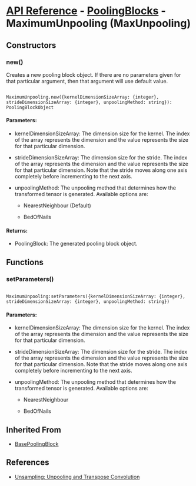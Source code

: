 # [API Reference](../../API.md) - [PoolingBlocks](../PoolingBlocks.md) - MaximumUnpooling (MaxUnpooling)

## Constructors

### new()

Creates a new pooling block object. If there are no parameters given for that particular argument, then that argument will use default value.

```

MaximumUnpooling.new({kernelDimensionSizeArray: {integer}, strideDimensionSizeArray: {integer}, unpoolingMethod: string}): PoolingBlockObject

```

#### Parameters:

* kernelDimensionSizeArray: The dimension size for the kernel. The index of the array represents the dimension and the value represents the size for that particular dimension. 

* strideDimensionSizeArray: The dimension size for the stride. The index of the array represents the dimension and the value represents the size for that particular dimension. Note that the stride moves along one axis completely before incrementing to the next axis.

* unpoolingMethod: The unpooling method that determines how the transformed tensor is generated. Available options are:

	* NearestNeighbour (Default)

	* BedOfNails

#### Returns:

* PoolingBlock: The generated pooling block object.

## Functions

### setParameters()

```

MaximumUnpooling:setParameters({kernelDimensionSizeArray: {integer}, strideDimensionSizeArray: {integer}, unpoolingMethod: string})

```

#### Parameters:

* kernelDimensionSizeArray: The dimension size for the kernel. The index of the array represents the dimension and the value represents the size for that particular dimension. 

* strideDimensionSizeArray: The dimension size for the stride. The index of the array represents the dimension and the value represents the size for that particular dimension. Note that the stride moves along one axis completely before incrementing to the next axis.

* unpoolingMethod: The unpooling method that determines how the transformed tensor is generated. Available options are:

	* NearestNeighbour

	* BedOfNails

## Inherited From

* [BasePoolingBlock](BasePoolingBlock.md)

## References

* [Unsampling: Unpooling and Transpose Convolution](https://medium.com/jun94-devpblog/dl-12-unsampling-unpooling-and-transpose-convolution-831dc53687ce)
